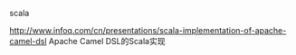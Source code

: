 scala

http://www.infoq.com/cn/presentations/scala-implementation-of-apache-camel-dsl
Apache Camel DSL的Scala实现
